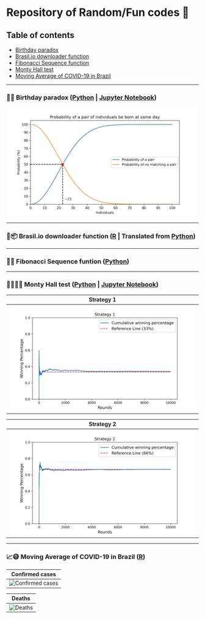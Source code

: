# Repository of Random/Fun codes :penguin:

## Table of contents
- [Birthday paradox](Birthday_Paradox)
- [Brasil.io downloader function](Brasil_io)
- [Fibonacci Sequence function](Fibonacci)
- [Monty Hall test](Monty_Hall)
- [Moving Average of COVID-19 in Brazil](MM_covid)

---

### :balloon::tada: Birthday paradox ([Python](Birthday_Paradox/birthday_paradox.py) | [Jupyter Notebook](Birthday_Paradox/Birthday_Paradox.ipynb))

![Birthday paradox](Birthday_Paradox/birthday.png)

---

### :truck::package: Brasil.io downloader function ([R](Brasil_io/download_brasilio.R) | Translated from [Python](https://gist.github.com/turicas/3e3621d61415e3453cd03a1997f7473f))

---

### :1234::symbols: Fibonacci Sequence funtion ([Python](Fibonacci/fibonacci.py))

---

### :door::door::door::gift: Monty Hall test ([Python](Monty_Hall/monty_hall.py) | [Jupyter Notebook](Monty_Hall/Monty_Hall.ipynb))
Strategy 1 |
:---:|
![Strategy 1](Monty_Hall/strategy1.png) |

Strategy 2 |
:---:|
![Strategy 2](Monty_Hall/strategy2.png) |


---

### :chart_with_upwards_trend::mask: Moving Average of COVID-19 in Brazil ([R](MM_covid/mm_csse.R))
Confirmed cases |
:---: |
![Confirmed cases](MM_covid/mm_confirmed.png) |

Deaths |
:---: |
![Deaths](MM_covid/mm_deaths.png) |